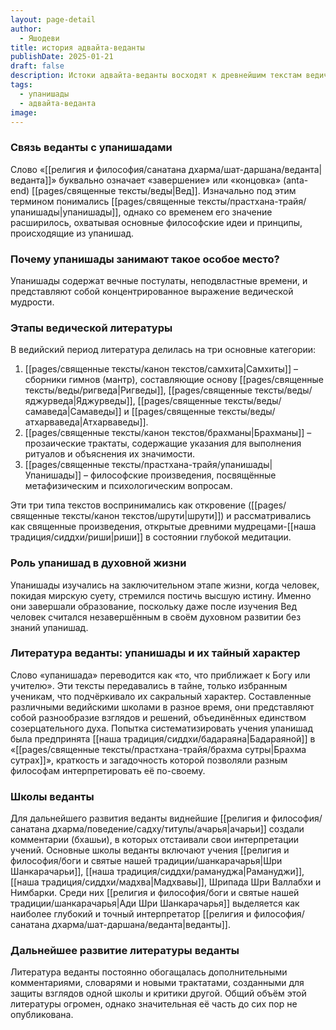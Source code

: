 ```yaml
---
layout: page-detail
author:
  - Яшодеви
title: история адвайта-веданты
publishDate: 2025-01-21
draft: false
description: Истоки адвайта-веданты восходят к древнейшим текстам ведической традиции – Упанишадам, которые представляют собой философское завершение Вед. Основополагающими текстами Адвайты также являются «Брахма-сутры» (компиляция Бадараяны) и «Бхагавад-гита», входящие в тройной канон (прастхана-трайя). Духовные основы Адвайты берут начало из мистических и метафизических откровений мудрецов-риши, записанных в Упанишадах, где подлинная природа бытия описывается как нераздельное, вездесущее и вневременное Сознание – Брахман.
tags:
  - упанишады
  - адвайта-веданта
image:
---
```

### Связь веданты с упанишадами

Слово «[[религия и философия/санатана дхарма/шат-даршана/веданта|веданта]]» буквально означает «завершение» или «концовка» (anta-end) [[pages/священные тексты/веды|Вед]]. Изначально под этим термином понимались [[pages/священные тексты/прастхана-трайя/упанишады|упанишады]], однако со временем его значение расширилось, охватывая основные философские идеи и принципы, происходящие из упанишад. 

### Почему упанишады занимают такое особое место? 

Упанишады содержат вечные постулаты, неподвластные времени, и представляют собой концентрированное выражение ведической мудрости. 
### Этапы ведической литературы  

В ведийский период литература делилась на три основные категории:

1. [[pages/священные тексты/канон текстов/самхита|Самхиты]] – сборники гимнов (мантр), составляющие основу [[pages/священные тексты/веды/ригведа|Ригведы]], [[pages/священные тексты/веды/яджурведа|Яджурведы]], [[pages/священные тексты/веды/самаведа|Самаведы]] и [[pages/священные тексты/веды/атхарваведа|Атхарваведы]].
2. [[pages/священные тексты/канон текстов/брахманы|Брахманы]] – прозаические трактаты, содержащие указания для выполнения ритуалов и объяснения их значимости.
3. [[pages/священные тексты/прастхана-трайя/упанишады|Упанишады]] – философские произведения, посвящённые метафизическим и психологическим вопросам.

Эти три типа текстов воспринимались как откровение ([[pages/священные тексты/канон текстов/шрути|шрути]]) и рассматривались как священные произведения, открытые древними мудрецами-[[наша традиция/сиддхи/риши|риши]] в состоянии глубокой медитации.

### Роль упанишад в духовной жизни  

Упанишады изучались на заключительном этапе жизни, когда человек, покидая мирскую суету, стремился постичь высшую истину. Именно они завершали образование, поскольку даже после изучения Вед человек считался незавершённым в своём духовном развитии без знаний упанишад.

### Литература веданты: упанишады и их тайный характер  

Слово «упанишада» переводится как «то, что приближает к Богу или учителю». Эти тексты передавались в тайне, только избранным ученикам, что подчёркивало их сакральный характер. Составленные различными ведийскими школами в разное время, они представляют собой разнообразие взглядов и решений, объединённых единством созерцательного духа. Попытка систематизировать учения упанишад была предпринята [[наша традиция/сиддхи/бадараяна|Бадараяной]]  в «[[pages/священные тексты/прастхана-трайя/брахма сутры|Брахма сутрах]]», краткость и загадочность которой позволяли разным философам интерпретировать её по-своему.

### Школы веданты  

Для дальнейшего развития веданты виднейшие [[религия и философия/санатана дхарма/поведение/садху/титулы/ачарья|ачарьи]]  создали комментарии (бхашьи), в которых отстаивали свои интерпретации учений. Основные школы веданты включают учения [[религия и философия/боги и святые нашей традиции/шанкарачарья|Шри Шанкарачарьи]], [[наша традиция/сиддхи/рамануджа|Рамануджи]], [[наша традиция/сиддхи/мадхва|Мадхвавы]], Шрипада Шри Валлабхи и Нимбарки. Среди них  [[религия и философия/боги и святые нашей традиции/шанкарачарья|Ади Шри Шанкарачарья]] выделяется как наиболее глубокий и точный интерпретатор [[религия и философия/санатана дхарма/шат-даршана/веданта|веданты]].

### Дальнейшее развитие литературы веданты 

Литература веданты постоянно обогащалась  дополнительными комментариями, словарями и новыми трактатами, созданными для защиты взглядов одной школы и критики другой. Общий объём этой литературы огромен, однако значительная её часть до сих пор не опубликована.